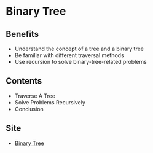 # Binary Tree

## Benefits
- Understand the concept of a tree and a binary tree
- Be familiar with different traversal methods
- Use recursion to solve binary-tree-related problems

## Contents
- Traverse A Tree
- Solve Problems Recursively
- Conclusion

## Site
- [Binary Tree](https://leetcode.com/explore/learn/card/data-structure-tree/)
